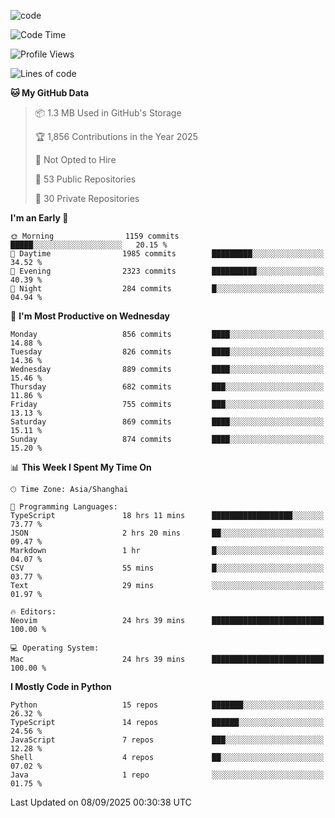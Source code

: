 
<!--
**liuyaanng/liuyaanng** is a ✨ _special_ ✨ repository because its `README.md` (this file) appears on your GitHub profile.

Here are some ideas to get you started:

- 🔭 I’m currently working on ...
- 🌱 I’m currently learning ...
- 👯 I’m looking to collaborate on ...
- 🤔 I’m looking for help with ...
- 💬 Ask me about ...
- 📫 How to reach me: ...
- 😄 Pronouns: ...
- ⚡ Fun fact: ...
-->


![code](https://cdn.jsdelivr.net/gh/liuyaanng/liuyaanng@1.0/code.gif) 

<!--START_SECTION:waka-->
![Code Time](http://img.shields.io/badge/Code%20Time-1%2C895%20hrs%2018%20mins-blue)

![Profile Views](http://img.shields.io/badge/Profile%20Views-0-blue)

![Lines of code](https://img.shields.io/badge/From%20Hello%20World%20I%27ve%20Written-26.7%20million%20lines%20of%20code-blue)

**🐱 My GitHub Data** 

> 📦 1.3 MB Used in GitHub's Storage 
 > 
> 🏆 1,856 Contributions in the Year 2025
 > 
> 🚫 Not Opted to Hire
 > 
> 📜 53 Public Repositories 
 > 
> 🔑 30 Private Repositories 
 > 
**I'm an Early 🐤** 

```text
🌞 Morning                1159 commits        █████░░░░░░░░░░░░░░░░░░░░   20.15 % 
🌆 Daytime                1985 commits        █████████░░░░░░░░░░░░░░░░   34.52 % 
🌃 Evening                2323 commits        ██████████░░░░░░░░░░░░░░░   40.39 % 
🌙 Night                  284 commits         █░░░░░░░░░░░░░░░░░░░░░░░░   04.94 % 
```
📅 **I'm Most Productive on Wednesday** 

```text
Monday                   856 commits         ████░░░░░░░░░░░░░░░░░░░░░   14.88 % 
Tuesday                  826 commits         ████░░░░░░░░░░░░░░░░░░░░░   14.36 % 
Wednesday                889 commits         ████░░░░░░░░░░░░░░░░░░░░░   15.46 % 
Thursday                 682 commits         ███░░░░░░░░░░░░░░░░░░░░░░   11.86 % 
Friday                   755 commits         ███░░░░░░░░░░░░░░░░░░░░░░   13.13 % 
Saturday                 869 commits         ████░░░░░░░░░░░░░░░░░░░░░   15.11 % 
Sunday                   874 commits         ████░░░░░░░░░░░░░░░░░░░░░   15.20 % 
```


📊 **This Week I Spent My Time On** 

```text
🕑︎ Time Zone: Asia/Shanghai

💬 Programming Languages: 
TypeScript               18 hrs 11 mins      ██████████████████░░░░░░░   73.77 % 
JSON                     2 hrs 20 mins       ██░░░░░░░░░░░░░░░░░░░░░░░   09.47 % 
Markdown                 1 hr                █░░░░░░░░░░░░░░░░░░░░░░░░   04.07 % 
CSV                      55 mins             █░░░░░░░░░░░░░░░░░░░░░░░░   03.77 % 
Text                     29 mins             ░░░░░░░░░░░░░░░░░░░░░░░░░   01.97 % 

🔥 Editors: 
Neovim                   24 hrs 39 mins      █████████████████████████   100.00 % 

💻 Operating System: 
Mac                      24 hrs 39 mins      █████████████████████████   100.00 % 
```

**I Mostly Code in Python** 

```text
Python                   15 repos            ███████░░░░░░░░░░░░░░░░░░   26.32 % 
TypeScript               14 repos            ██████░░░░░░░░░░░░░░░░░░░   24.56 % 
JavaScript               7 repos             ███░░░░░░░░░░░░░░░░░░░░░░   12.28 % 
Shell                    4 repos             ██░░░░░░░░░░░░░░░░░░░░░░░   07.02 % 
Java                     1 repo              ░░░░░░░░░░░░░░░░░░░░░░░░░   01.75 % 
```




 Last Updated on 08/09/2025 00:30:38 UTC
<!--END_SECTION:waka-->
